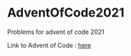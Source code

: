 # AdventOfCode2021
Problems for advent of code 2021

Link to Advent of Code : [here](https://adventofcode.com/)
